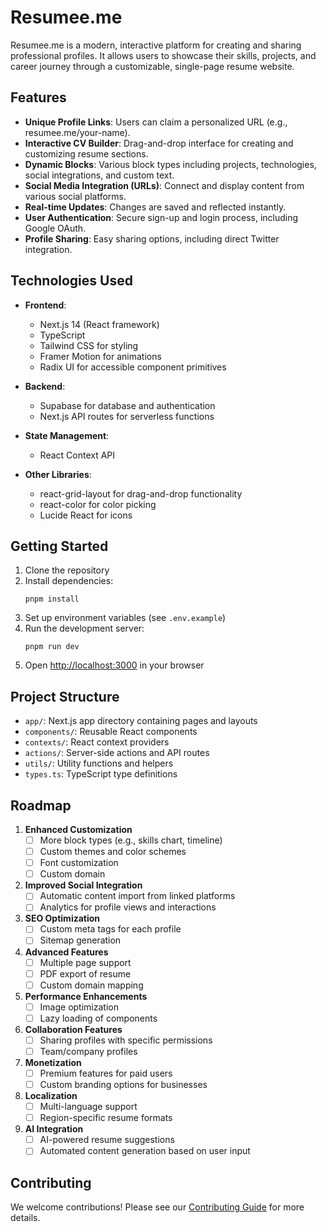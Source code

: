 # Resumee.me

Resumee.me is a modern, interactive platform for creating and sharing professional profiles. It allows users to showcase their skills, projects, and career journey through a customizable, single-page resume website.

## Features

- **Unique Profile Links**: Users can claim a personalized URL (e.g., resumee.me/your-name).
- **Interactive CV Builder**: Drag-and-drop interface for creating and customizing resume sections.
- **Dynamic Blocks**: Various block types including projects, technologies, social integrations, and custom text.
- **Social Media Integration (URLs)**: Connect and display content from various social platforms.
- **Real-time Updates**: Changes are saved and reflected instantly.
- **User Authentication**: Secure sign-up and login process, including Google OAuth.
- **Profile Sharing**: Easy sharing options, including direct Twitter integration.

## Technologies Used

- **Frontend**:
  - Next.js 14 (React framework)
  - TypeScript
  - Tailwind CSS for styling
  - Framer Motion for animations
  - Radix UI for accessible component primitives

- **Backend**:
  - Supabase for database and authentication
  - Next.js API routes for serverless functions

- **State Management**:
  - React Context API

- **Other Libraries**:
  - react-grid-layout for drag-and-drop functionality 
  - react-color for color picking
  - Lucide React for icons

## Getting Started

1. Clone the repository
2. Install dependencies:
   ```
   pnpm install
   ```
3. Set up environment variables (see `.env.example`)
4. Run the development server:
   ```
   pnpm run dev
   ```
5. Open [http://localhost:3000](http://localhost:3000) in your browser

## Project Structure

- `app/`: Next.js app directory containing pages and layouts
- `components/`: Reusable React components
- `contexts/`: React context providers
- `actions/`: Server-side actions and API routes
- `utils/`: Utility functions and helpers
- `types.ts`: TypeScript type definitions

## Roadmap

1. **Enhanced Customization**
   - [ ] More block types (e.g., skills chart, timeline)
   - [ ] Custom themes and color schemes
   - [ ] Font customization
   - [ ] Custom domain

2. **Improved Social Integration**
   - [ ] Automatic content import from linked platforms
   - [ ] Analytics for profile views and interactions

3. **SEO Optimization**
   - [ ] Custom meta tags for each profile
   - [ ] Sitemap generation

4. **Advanced Features**
   - [ ] Multiple page support
   - [ ] PDF export of resume
   - [ ] Custom domain mapping

5. **Performance Enhancements**
   - [ ] Image optimization
   - [ ] Lazy loading of components

6. **Collaboration Features**
   - [ ] Sharing profiles with specific permissions
   - [ ] Team/company profiles

7. **Monetization**
   - [ ] Premium features for paid users
   - [ ] Custom branding options for businesses

8. **Localization**
   - [ ] Multi-language support
   - [ ] Region-specific resume formats

9. **AI Integration**
    - [ ] AI-powered resume suggestions
    - [ ] Automated content generation based on user input

## Contributing

We welcome contributions! Please see our [Contributing Guide](CONTRIBUTING.md) for more details.

